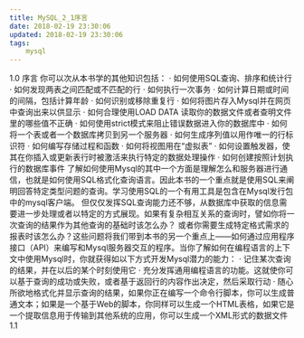 ```yaml
---
title: MySQL_2_1序言
date: 2018-02-19 23:30:06
updated: 2018-02-19 23:30:06
tags:
	mysql
---
```


1.0 序言
你可以次从本书学的其他知识包括：
	· 如何使用SQL查询、排序和统计行
	· 如何发现两表之间匹配或不匹配的行
	· 如何执行一次事务
	· 如何计算日期或时间的间隔，包括计算年龄
	· 如何识别或移除重复行
	· 如何将图片存入Mysql并在网页中查询出来以供显示
	· 如何合理使用LOAD DATA 读取你的数据文件或者查明文件里的哪些值不正确
	· 如何使用strict模式来阻止错误数据进入你的数据库中
	· 如何将一个表或者一个数据库拷贝到另一个服务器
	· 如何生成序列值以用作唯一的行标识符
	· 如何编写存储过程和函数
	· 如何将视图用在“虚拟表”
	· 如何设置触发器，使其在你插入或更新表行时被激活来执行特定的数据处理操作
	· 如何创建按照计划执行的数据库事件
了解如何使用Mysql的其中一个方面是理解怎么和服务器进行通信，也就是如何使用SQL格式化查询语言。因此本书的一个重点就是使用SQL来阐明回答特定类型问题的查询。学习使用SQL的一个有用工具是包含在Mysql发行包中的mysql客户端。
但仅仅发挥SQL查询能力还不够，从数据库中获取的信息需要进一步处理或者以特定的方式展现。如果有复杂相互关系的查询时，譬如你将一次查询的结果作为其他查询的基础时该怎么办？ 或者你需要生成特定格式需求的报表时该怎么办？这些问题将我们带到本书的另一个重点上——如何通过应用程序接口（API）来编写和Mysql服务器交互的程序。当你了解如何在编程语言的上下文中使用Mysql时，你就获得如以下方式开发Mysql潜力的能力：
	· 记住某次查询的结果，并在以后的某个时刻使用它
	· 充分发挥通用编程语言的功能。这就使你可以基于查询的成功或失败，或者基于返回行的内容作出决定，然后采取行动
	· 随心所欲地格式化并显示查询的结果，如果你正在编写一个命令行脚本，你可以生成普通文本；如果是一个基于Web的脚本，你同样可以生成一个HTML表格，如果它是一个提取信息用于传输到其他系统的应用，你可以生成一个XML形式的数据文件
1.1
